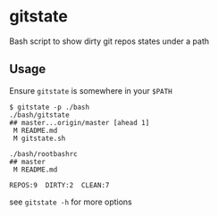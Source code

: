 # gitstate

Bash script to show dirty git repos states under a path

## Usage

Ensure `gitstate` is somewhere in your `$PATH`

```
$ gitstate -p ./bash
./bash/gitstate
## master...origin/master [ahead 1]
 M README.md
 M gitstate.sh

./bash/rootbashrc
## master
 M README.md

REPOS:9  DIRTY:2  CLEAN:7
```

see `gitstate -h` for more options
